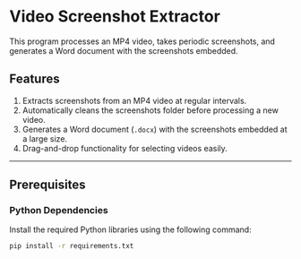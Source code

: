 # Video Screenshot Extractor

This program processes an MP4 video, takes periodic screenshots, and generates a Word document with the screenshots embedded.

## Features
1. Extracts screenshots from an MP4 video at regular intervals.
2. Automatically cleans the screenshots folder before processing a new video.
3. Generates a Word document (`.docx`) with the screenshots embedded at a large size.
4. Drag-and-drop functionality for selecting videos easily.

---

## Prerequisites

### Python Dependencies
Install the required Python libraries using the following command:

```bash
pip install -r requirements.txt








